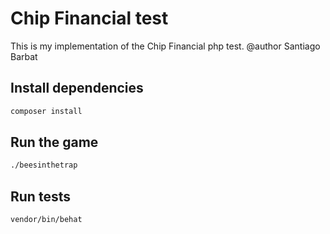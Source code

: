 # Chip Financial test
This is my implementation of the Chip Financial php test.
@author Santiago Barbat

## Install dependencies
```bash
composer install
```

## Run the game
```bash
./beesinthetrap 
```

## Run tests
```bash
vendor/bin/behat
```